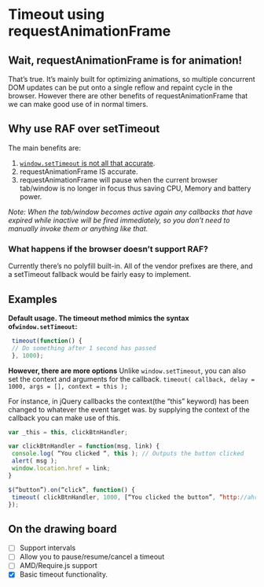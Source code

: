 # Timeout using requestAnimationFrame

## Wait, requestAnimationFrame is for animation!
That’s true. It’s mainly built for optimizing animations, so multiple concurrent DOM updates can be put onto a single reflow and repaint cycle in the browser. However there are other benefits of requestAnimationFrame that we can make good use of in normal timers.

## Why use RAF over setTimeout
The main benefits are:

1. [`window.setTimeout` is not all that accurate](http://ejohn.org/blog/accuracy-of-javascript-time/).
2. requestAnimationFrame IS accurate.
3. requestAnimationFrame will pause when the current browser tab/window is no longer in focus thus saving CPU, Memory and battery power.

*Note: When the tab/window becomes active again any callbacks that have expired while inactive will be fired immediately, so you don’t need to manually invoke them or anything like that.*

### What happens if the browser doesn’t support RAF?
Currently there’s no polyfill built-in. All of the vendor prefixes are there, and a setTimeout fallback would be fairly easy to implement.

## Examples
**Default usage. The timeout method mimics the syntax of`window.setTimeout`:**
```JavaScript
 timeout(function() {
 // Do something after 1 second has passed
 }, 1000);
```

**However, there are more options**
Unlike `window.setTimeout`, you can also set the context and arguments for the callback.
`timeout( callback, delay = 1000, args = [], context = this );`

For instance, in jQuery callbacks the context(the “this” keyword) has been changed to whatever the event target was.
by supplying the context of the callback you can make use of this.

```JavaScript
var _this = this, clickBtnHandler;

var clickBtnHandler = function(msg, link) {
 console.log( “You clicked “, this ); // Outputs the button clicked
 alert( msg );
 window.location.href = link;
}

$(“button”).on(“click”, function() {
 timeout( clickBtnHandler, 1000, [“You clicked the button”, “http://ahrengot.com/”], this );
});
```

## On the drawing board

- [ ] Support intervals
- [ ] Allow you to pause/resume/cancel a timeout
- [ ] AMD/Require.js support
- [x] Basic timeout functionality.